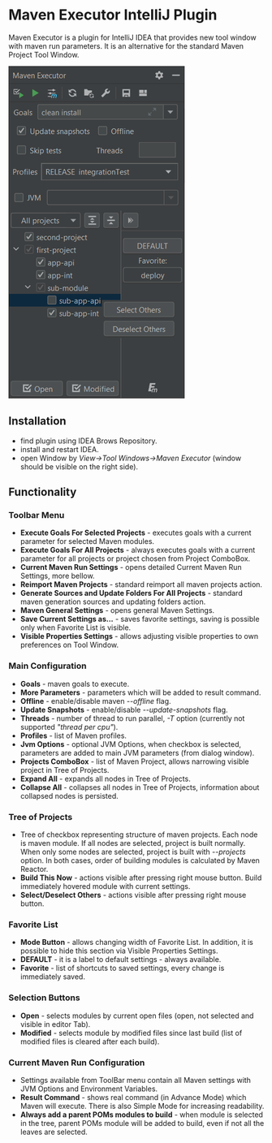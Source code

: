 # Maven Executor IntelliJ Plugin

Maven Executor is a plugin for IntelliJ IDEA that provides new tool window with maven run parameters. 
It is an alternative for the standard Maven Project Tool Window. 

![Screenshot](window-screen.png)

## Installation
* find plugin using IDEA Brows Repository.
* install and restart IDEA.
* open Window by *View->Tool Windows->Maven Executor* (window should be visible on the right side).

## Functionality

### Toolbar Menu
* **Execute Goals For Selected Projects** - executes goals with a current parameter for selected Maven modules.
* **Execute Goals For All Projects** - always executes goals with a current parameter for all projects or project chosen from Project ComboBox.
* **Current Maven Run Settings** - opens detailed Current Maven Run Settings, more bellow.
* **Reimport Maven Projects** - standard reimport all maven projects action.
* **Generate Sources and Update Folders For All Projects** - standard maven generation sources and updating folders action.
* **Maven General Settings** - opens general Maven Settings.
* **Save Current Settings as...** - saves favorite settings, saving is possible only when Favorite List is visible.
* **Visible Properties Settings** - allows adjusting visible properties to own preferences on Tool Window.
  
### Main Configuration
* **Goals** - maven goals to execute.
* **More Parameters** - parameters which will be added to result command.
* **Offline** - enable/disable maven *--offline* flag.
* **Update Snapshots** - enable/disable *--update-snapshots* flag.
* **Threads** - number of thread to run parallel, *-T* option (currently not supported *"thread per cpu"*).
* **Profiles** - list of Maven profiles.
* **Jvm Options** - optional JVM Options, when checkbox is selected, parameters are added to main JVM parameters (from dialog window).
* **Projects ComboBox** - list of Maven Project, allows narrowing visible project in Tree of Projects.
* **Expand All** - expands all nodes in Tree of Projects.
* **Collapse All** - collapses all nodes in Tree of Projects, information about collapsed nodes is persisted.

### Tree of Projects
* Tree of checkbox representing structure of maven projects. Each node is maven module. If all nodes are selected, project is built normally.
When only some nodes are selected, project is built with *--projects* option. In both cases, order of building modules is calculated by Maven Reactor.
* **Build This Now** - actions visible after pressing right mouse button. Build immediately hovered module with current settings.
* **Select/Deselect Others** - actions visible after pressing right mouse button.

### Favorite List
* **Mode Button** - allows changing width of Favorite List. In addition, it is possible to hide this section via Visible Properties Settings.
* **DEFAULT** - it is a label to default settings - always available.
* **Favorite** - list of shortcuts to saved settings, every change is immediately saved.

### Selection Buttons
* **Open** - selects modules by current open files (open, not selected and visible in editor Tab).
* **Modified** - selects module by modified files since last build (list of modified files is cleared after each build).

### Current Maven Run Configuration
* Settings available from ToolBar menu contain all Maven settings with JVM Options and Environment Variables.
* **Result Command** - shows real command (in Advance Mode) which Maven will execute. There is also Simple Mode for increasing readability.
* **Always add a parent POMs modules to build** - when module is selected in the tree, parent POMs module will be added to build, even if not all the leaves are selected.